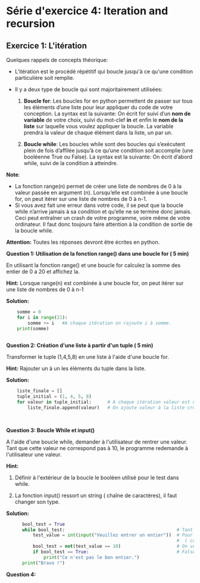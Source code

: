 # Série d'exercice 4: Iteration and recursion 

## Exercice 1: L'itération

Quelques rappels de concepts théorique: 

* L'itération est le procédé répétitif qui boucle jusqu'à ce qu'une condition particulière soit remplie. 
* Il y a deux type de boucle qui sont majoritairement utilisées:
  
  1. **Boucle for**: Les boucles for en python permettent de passer sur tous les éléments d’une liste pour leur appliquer
du code de votre conception. La syntax est la suivante:
On écrit for suivi d’un **nom de variable** de votre choix, suivi du mot-clef **in** et enfin le **nom de
la liste** sur laquelle vous voulez appliquer la boucle. La variable prendra la valeur de chaque
élément dans la liste, un par un. 

   2. **Boucle while**: Les boucles while sont des boucles qui s’exécutent plein de fois d’affilée jusqu’à ce qu’une condition
soit accomplie (une booléenne True ou False). La syntax est la suivante:
On écrit d’abord while, suivi de la condition à atteindre. 


**Note**: 
  * La fonction range(n) permet de créer une liste de nombres de 0 à la valeur passée en argument (n). Lorsqu’elle est combinée à une boucle for, on peut itérer sur une liste de nombres de 0 à n-1.
  * Si vous avez fait une erreur dans votre code, il se peut que la boucle while n’arrive jamais à sa condition
et qu’elle ne se termine donc jamais. Ceci peut entraîner un crash de votre programme, voire
même de votre ordinateur. Il faut donc toujours faire attention à la condition de sortie de la boucle while.

**Attention:** Toutes les réponses devront être écrites en python.

**Question 1: Utilisation de la fonction range() dans une boucle for ( 5 min)**


En utilisant la fonction range() et une boucle for calculez la somme des entier de 0 a 20 et affichez la.

**Hint:** Lorsque range(n) est combinée à une boucle for, on peut itérer sur une liste de nombres de 0 à n-1

**Solution:**

```Python
    somme = 0
    for i in range(21):
        somme += i   #A chaque itération on rajoute i à somme. 
    print(somme)
     
 ```
**Question 2: Création d'une liste à partir d'un tuple ( 5 min)**

Transformer le tuple (1,4,5,8) en une liste à l'aide d'une boucle for.

**Hint:** Rajouter un à un les éléments du tuple dans la liste.

**Solution:**

```Python
    liste_finale = []
    tuple_initial = (1, 4, 5, 8)
    for valeur in tuple_initial:      # A chaque itération valeur est une copie d'un élément du tuple. La boucle se finie au dernier élément du tuple_initial.
        liste_finale.append(valeur)   # On ajoute valeur à la liste crée en dehors de la boucle.
    
     
 ```

**Question 3: Boucle While et input()**
   
   A l'aide d'une boucle while, demander à l'utilisateur de rentrer une valeur. Tant que cette valeur ne correspond pas à 10, le programme redemande à l'utilisateur une valeur.
   
  **Hint:** 
   1. Définir à l'extérieur de la boucle le booléen utilisé pour le test dans while.
    
   2. La fonction input() ressort un string ( chaîne de caractères), il faut changer son type. 
  
  **Solution:**
  
  ```Python
        bool_test = True
        while bool_test:                                          # Tant que bool_test est True, la boucle continue
            test_value = int(input("Veuillez entrer un entier"))  # Pour que le test effectué à la ligne suivante ne soit pas toujours juste                         
                                                                  #  ( comparaison entre un string et un entier), il faut changer le type de l'input.
            bool_test = not(test_value == 10)                     # On veut sortir de la boucle si la test_value est 10. Pour sortir il faut que bool_test soit  
            if bool_test == True:                                 # False. D'où l'utilisation de not qui transforme true en false et vice verse.
                print("Ce n'est pas le bon entier.")              
        print("Bravo !")
  ```
  
  **Question 4:**
    
    
